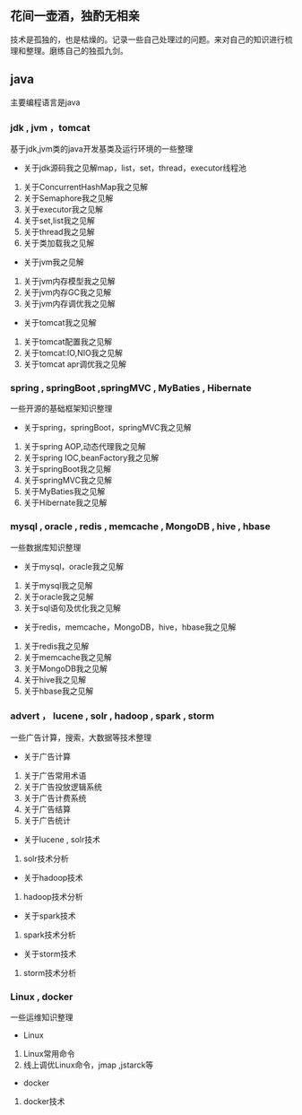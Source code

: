 ## 花间一壶酒，独酌无相亲


技术是孤独的，也是枯燥的。记录一些自己处理过的问题。来对自己的知识进行梳理和整理。磨练自己的独孤九剑。

## java

主要编程语言是java

### jdk , jvm ，tomcat

基于jdk,jvm类的java开发基类及运行环境的一些整理

- 关于jdk源码我之见解map，list，set，thread，executor线程池
1. 关于ConcurrentHashMap我之见解
2. 关于Semaphore我之见解
3. 关于executor我之见解
4. 关于set,list我之见解
5. 关于thread我之见解
6. 关于类加载我之见解

- 关于jvm我之见解
1. 关于jvm内存模型我之见解
2. 关于jvm内存GC我之见解
3. 关于jvm内存调优我之见解

- 关于tomcat我之见解
1. 关于tomcat配置我之见解
2. 关于tomcat:IO,NIO我之见解
3. 关于tomcat apr调优我之见解


### spring , springBoot ,springMVC , MyBaties , Hibernate 

一些开源的基础框架知识整理

- 关于spring，springBoot，springMVC我之见解
1. 关于spring AOP,动态代理我之见解
2. 关于spring IOC,beanFactory我之见解
3. 关于springBoot我之见解
4. 关于springMVC我之见解
5. 关于MyBaties我之见解
6. 关于Hibernate我之见解

### mysql , oracle , redis , memcache , MongoDB , hive , hbase

一些数据库知识整理

- 关于mysql，oracle我之见解
1. 关于mysql我之见解
2. 关于oracle我之见解
3. 关于sql语句及优化我之见解

- 关于redis，memcache，MongoDB，hive，hbase我之见解
1. 关于redis我之见解
2. 关于memcache我之见解
3. 关于MongoDB我之见解
4. 关于hive我之见解
5. 关于hbase我之见解

### advert ， lucene , solr , hadoop , spark , storm 

一些广告计算，搜索，大数据等技术整理

- 关于广告计算
1. 关于广告常用术语
2. 关于广告投放逻辑系统
3. 关于广告计费系统
4. 关于广告结算
5. 关于广告统计

- 关于lucene , solr技术
1. solr技术分析

- 关于hadoop技术
1. hadoop技术分析

- 关于spark技术
1. spark技术分析

- 关于storm技术
1. storm技术分析

### Linux , docker

一些运维知识整理

- Linux
1. Linux常用命令
2. 线上调优Linux命令，jmap ,jstarck等

- docker
1. docker技术

